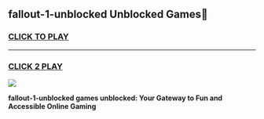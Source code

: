 
## fallout-1-unblocked Unblocked Games👋
<h3>
<a href="https://news.freeplayer.one?title=fallout-1-unblocked&ref=16F">CLICK TO PLAY</a></h3>
<hr>

<h3>
<a href="https://news.freeplayer.one?title=fallout-1-unblocked&ref=16F">CLICK 2 PLAY</a>
  
</h3>

<a href="https://news.freeplayer.one?title=fallout-1-unblocked&ref=16F/"><img src="https://clearcache.store/games.png"></a>


**fallout-1-unblocked games unblocked: Your Gateway to Fun and Accessible Online Gaming**
